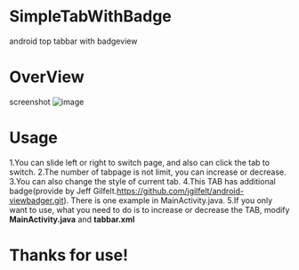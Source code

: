 SimpleTabWithBadge
==================

android top tabbar with badgeview

OverView
=========
screenshot
![image](https://github.com/SincereXing/SimpleTabWithBadge/blob/master/Screenshot_2014-10-14-11-04-48-git.jpg)

Usage
=========

1.You can slide left or right to switch page, and also can click the tab to switch.
2.The number of tabpage is not limit, you can increase or decrease.
3.You can also change the style of current tab.
4.This TAB has additional badge(provide by Jeff Gilfelt.https://github.com/jgilfelt/android-viewbadger.git). There is one example in MainActivity.java.
5.If you only want to use, what you need to do is to increase or decrease the TAB, modify **MainActivity.java** and **tabbar.xml**

Thanks for use!
==========
